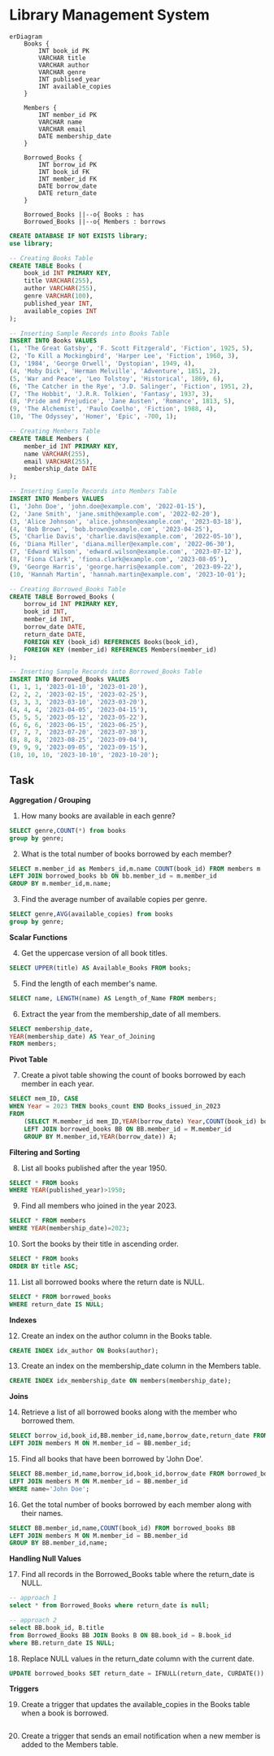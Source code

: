 # Library Management System

```mermaid
erDiagram
    Books {
        INT book_id PK
        VARCHAR title
        VARCHAR author
        VARCHAR genre
        INT publised_year
        INT available_copies
    }

    Members {
        INT member_id PK
        VARCHAR name
        VARCHAR email
        DATE membership_date
    }

    Borrowed_Books {
        INT borrow_id PK
        INT book_id FK
        INT member_id FK
        DATE borrow_date
        DATE return_date
    }
    
    Borrowed_Books ||--o{ Books : has
    Borrowed_Books ||--o{ Members : borrows
```

```sql
CREATE DATABASE IF NOT EXISTS library;
use library;

-- Creating Books Table
CREATE TABLE Books (
    book_id INT PRIMARY KEY,
    title VARCHAR(255),
    author VARCHAR(255),
    genre VARCHAR(100),
    published_year INT,
    available_copies INT
);

-- Inserting Sample Records into Books Table
INSERT INTO Books VALUES
(1, 'The Great Gatsby', 'F. Scott Fitzgerald', 'Fiction', 1925, 5),
(2, 'To Kill a Mockingbird', 'Harper Lee', 'Fiction', 1960, 3),
(3, '1984', 'George Orwell', 'Dystopian', 1949, 4),
(4, 'Moby Dick', 'Herman Melville', 'Adventure', 1851, 2),
(5, 'War and Peace', 'Leo Tolstoy', 'Historical', 1869, 6),
(6, 'The Catcher in the Rye', 'J.D. Salinger', 'Fiction', 1951, 2),
(7, 'The Hobbit', 'J.R.R. Tolkien', 'Fantasy', 1937, 3),
(8, 'Pride and Prejudice', 'Jane Austen', 'Romance', 1813, 5),
(9, 'The Alchemist', 'Paulo Coelho', 'Fiction', 1988, 4),
(10, 'The Odyssey', 'Homer', 'Epic', -700, 1);

-- Creating Members Table
CREATE TABLE Members (
    member_id INT PRIMARY KEY,
    name VARCHAR(255),
    email VARCHAR(255),
    membership_date DATE
);

-- Inserting Sample Records into Members Table
INSERT INTO Members VALUES
(1, 'John Doe', 'john.doe@example.com', '2022-01-15'),
(2, 'Jane Smith', 'jane.smith@example.com', '2022-02-20'),
(3, 'Alice Johnson', 'alice.johnson@example.com', '2023-03-18'),
(4, 'Bob Brown', 'bob.brown@example.com', '2023-04-25'),
(5, 'Charlie Davis', 'charlie.davis@example.com', '2022-05-10'),
(6, 'Diana Miller', 'diana.miller@example.com', '2022-06-30'),
(7, 'Edward Wilson', 'edward.wilson@example.com', '2023-07-12'),
(8, 'Fiona Clark', 'fiona.clark@example.com', '2023-08-05'),
(9, 'George Harris', 'george.harris@example.com', '2023-09-22'),
(10, 'Hannah Martin', 'hannah.martin@example.com', '2023-10-01');

-- Creating Borrowed_Books Table
CREATE TABLE Borrowed_Books (
    borrow_id INT PRIMARY KEY,
    book_id INT,
    member_id INT,
    borrow_date DATE,
    return_date DATE,
    FOREIGN KEY (book_id) REFERENCES Books(book_id),
    FOREIGN KEY (member_id) REFERENCES Members(member_id)
);

-- Inserting Sample Records into Borrowed_Books Table
INSERT INTO Borrowed_Books VALUES
(1, 1, 1, '2023-01-10', '2023-01-20'),
(2, 2, 2, '2023-02-15', '2023-02-25'),
(3, 3, 3, '2023-03-10', '2023-03-20'),
(4, 4, 4, '2023-04-05', '2023-04-15'),
(5, 5, 5, '2023-05-12', '2023-05-22'),
(6, 6, 6, '2023-06-15', '2023-06-25'),
(7, 7, 7, '2023-07-20', '2023-07-30'),
(8, 8, 8, '2023-08-25', '2023-09-04'),
(9, 9, 9, '2023-09-05', '2023-09-15'),
(10, 10, 10, '2023-10-10', '2023-10-20');

```

## Task

**Aggregation / Grouping**

1. How many books are available in each genre?
```sql
SELECT genre,COUNT(*) from books
group by genre;
```
2. What is the total number of books borrowed by each member?
```sql
SELECT m.member_id as Members_id,m.name COUNT(book_id) FROM members m
LEFT JOIN borrowed_books bb ON bb.member_id = m.member_id
GROUP BY m.member_id,m.name;
```
3. Find the average number of available copies per genre.
```sql
SELECT genre,AVG(available_copies) from books
group by genre;
```

**Scalar Functions**

4. Get the uppercase version of all book titles.
```sql
SELECT UPPER(title) AS Available_Books FROM books;
```
5. Find the length of each member's name.
```sql
SELECT name, LENGTH(name) AS Length_of_Name FROM members;
```
6. Extract the year from the membership_date of all members.
```sql
SELECT membership_date, 
YEAR(membership_date) AS Year_of_Joining 
FROM members;
```

**Pivot Table**

7. Create a pivot table showing the count of books borrowed by each member in each year.
```sql
SELECT mem_ID, CASE 
WHEN Year = 2023 THEN books_count END Books_issued_in_2023
FROM 
	(SELECT M.member_id mem_ID,YEAR(borrow_date) Year,COUNT(book_id) books_count FROM members M
	LEFT JOIN borrowed_books BB ON BB.member_id = M.member_id
	GROUP BY M.member_id,YEAR(borrow_date)) A;
```

**Filtering and Sorting**

8. List all books published after the year 1950.
```sql
SELECT * FROM books
WHERE YEAR(published_year)>1950;
```
9. Find all members who joined in the year 2023.
```sql
SELECT * FROM members
WHERE YEAR(membership_date)=2023;
```
10. Sort the books by their title in ascending order.
```sql
SELECT * FROM books
ORDER BY title ASC;
```
11. List all borrowed books where the return date is NULL.
```sql
SELECT * FROM borrowed_books
WHERE return_date IS NULL;
```

**Indexes**

12. Create an index on the author column in the Books table.
```sql
CREATE INDEX idx_author ON Books(author);
```
13. Create an index on the membership_date column in the Members table.
```sql
CREATE INDEX idx_membership_date ON members(membership_date);
```

**Joins**

14. Retrieve a list of all borrowed books along with the member who borrowed them.
```sql
SELECT borrow_id,book_id,BB.member_id,name,borrow_date,return_date FROM borrowed_books BB
LEFT JOIN members M ON M.member_id = BB.member_id;
```
15. Find all books that have been borrowed by 'John Doe'.
```sql
SELECT BB.member_id,name,borrow_id,book_id,borrow_date FROM borrowed_books BB
LEFT JOIN members M ON M.member_id = BB.member_id
WHERE name='John Doe';
```
16. Get the total number of books borrowed by each member along with their names.
```sql
SELECT BB.member_id,name,COUNT(book_id) FROM borrowed_books BB
LEFT JOIN members M ON M.member_id = BB.member_id
GROUP BY BB.member_id,name;
```
**Handling Null Values**

17. Find all records in the Borrowed_Books table where the return_date is NULL.
```sql
-- approach 1
select * from Borrowed_Books where return_date is null;

-- approach 2
select BB.book_id, B.title
from Borrowed_Books BB JOIN Books B ON BB.book_id = B.book_id
where BB.return_date IS NULL;
```
18. Replace NULL values in the return_date column with the current date.
```sql
UPDATE borrowed_books SET return_date = IFNULL(return_date, CURDATE())
```
**Triggers**

19. Create a trigger that updates the available_copies in the Books table when a book is borrowed.
```sql

```
20. Create a trigger that sends an email notification when a new member is added to the Members table.
```sql

```